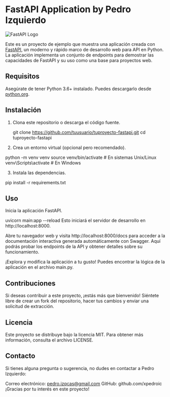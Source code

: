 # FastAPI Application by Pedro Izquierdo

![FastAPI Logo](https://fastapi.tiangolo.com/img/logo-margin/logo-teal.png)

Este es un proyecto de ejemplo que muestra una aplicación creada con [FastAPI](https://fastapi.tiangolo.com/), un moderno y rápido marco de desarrollo web para API en Python.
La aplicación implementa un conjunto de endpoints para demostrar las capacidades de FastAPI y su uso como una base para proyectos web.

## Requisitos

Asegúrate de tener Python 3.6+ instalado. Puedes descargarlo desde [python.org](https://www.python.org/downloads/).

## Instalación

1. Clona este repositorio o descarga el código fuente.

   git clone https://github.com/tuusuario/tuproyecto-fastapi.git
   cd tuproyecto-fastapi
   
2. Crea un entorno virtual (opcional pero recomendado).

  python -m venv venv
  source venv/bin/activate  # En sistemas Unix/Linux
  venv\Scripts\activate  # En Windows

3. Instala las dependencias.

  pip install -r requirements.txt

## Uso

Inicia la aplicación FastAPI.

  uvicorn main:app --reload
  Esto iniciará el servidor de desarrollo en http://localhost:8000.

Abre tu navegador web y visita http://localhost:8000/docs para acceder a la documentación interactiva generada automáticamente con Swagger. Aquí podrás probar los endpoints de la API y obtener detalles sobre su funcionamiento.

¡Explora y modifica la aplicación a tu gusto! Puedes encontrar la lógica de la aplicación en el archivo main.py.

## Contribuciones

Si deseas contribuir a este proyecto, ¡estás más que bienvenido! Siéntete libre de crear un fork del repositorio, hacer tus cambios y enviar una solicitud de extracción.

## Licencia

Este proyecto se distribuye bajo la licencia MIT. Para obtener más información, consulta el archivo LICENSE.

## Contacto
Si tienes alguna pregunta o sugerencia, no dudes en contactar a Pedro Izquierdo:

Correo electrónico: pedro.izqcas@gmail.com
GitHub: github.com/xpedroic
¡Gracias por tu interés en este proyecto!
